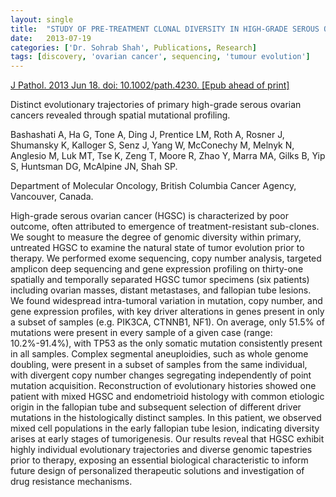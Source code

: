 ```yaml
---
layout: single
title:  "STUDY OF PRE-TREATMENT CLONAL DIVERSITY IN HIGH-GRADE SEROUS OVARIAN CANCER PUBLISHED"
date:   2013-07-19
categories: ['Dr. Sohrab Shah', Publications, Research]
tags: [discovery, 'ovarian cancer', sequencing, 'tumour evolution']
---
```

[J Pathol. 2013 Jun 18. doi: 10.1002/path.4230. [Epub ahead of print]](http://onlinelibrary.wiley.com/doi/10.1002/path.4230/abstract)

Distinct evolutionary trajectories of primary high-grade serous ovarian cancers
revealed through spatial mutational profiling.

Bashashati A, Ha G, Tone A, Ding J, Prentice LM, Roth A, Rosner J, Shumansky K,
Kalloger S, Senz J, Yang W, McConechy M, Melnyk N, Anglesio M, Luk MT, Tse K,
Zeng T, Moore R, Zhao Y, Marra MA, Gilks B, Yip S, Huntsman DG, McAlpine JN, Shah
SP.

Department of Molecular Oncology, British Columbia Cancer Agency, Vancouver,
Canada.

High-grade serous ovarian cancer (HGSC) is characterized by poor outcome, often
attributed to emergence of treatment-resistant sub-clones. We sought to measure
the degree of genomic diversity within primary, untreated HGSC to examine the
natural state of tumor evolution prior to therapy. We performed exome sequencing,
copy number analysis, targeted amplicon deep sequencing and gene expression
profiling on thirty-one spatially and temporally separated HGSC tumor specimens
(six patients) including ovarian masses, distant metastases, and fallopian tube
lesions. We found widespread intra-tumoral variation in mutation, copy number,
and gene expression profiles, with key driver alterations in genes present in
only a subset of samples (e.g. PIK3CA, CTNNB1, NF1). On average, only 51.5% of
mutations were present in every sample of a given case (range: 10.2%-91.4%), with
TP53 as the only somatic mutation consistently present in all samples. Complex
segmental aneuploidies, such as whole genome doubling, were present in a subset
of samples from the same individual, with divergent copy number changes
segregating independently of point mutation acquisition. Reconstruction of
evolutionary histories showed one patient with mixed HGSC and endometrioid
histology with common etiologic origin in the fallopian tube and subsequent
selection of different driver mutations in the histologically distinct samples.
In this patient, we observed mixed cell populations in the early fallopian tube
lesion, indicating diversity arises at early stages of tumorigenesis. Our results
reveal that HGSC exhibit highly individual evolutionary trajectories and diverse
genomic tapestries prior to therapy, exposing an essential biological
characteristic to inform future design of personalized therapeutic solutions and
investigation of drug resistance mechanisms.

